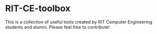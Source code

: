 # RIT-CE-toolbox

This is a collection of useful tools created by RIT Computer Engineering students and alumni.
Please feel free to contribute!
